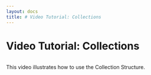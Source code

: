 ```yaml
---
layout: docs
title: # Video Tutorial: Collections
---
```


# Video Tutorial: Collections

![]()

This video illustrates how to use the Collection Structure.
